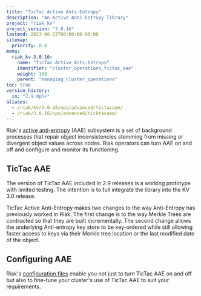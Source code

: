 ```yaml
---
title: "TicTac Active Anti-Entropy"
description: "An Active Anti-Entropy library"
project: "riak_kv"
project_version: "3.0.16"
lastmod: 2023-06-23T00:00:00-00:00
sitemap:
  priority: 0.8
menu:
  riak_kv-3.0.16:
    name: "TicTac Active Anti-Entropy"
    identifier: "cluster_operations_tictac_aae"
    weight: 108
    parent: "managing_cluster_operations"
toc: true
version_history:
  in: "2.9.0p5+"
aliases:
  - /riak/kv/3.0.16/ops/advanced/tictacaae/
  - /riak/3.0.16/ops/advanced/ticktacaae/
---
```


Riak's [active anti-entropy](../../../learn/concepts/active-anti-entropy/) \(AAE) subsystem is a set of background processes that repair object inconsistencies stemming from missing or divergent object values across nodes. Riak operators can turn AAE on and off and configure and monitor its functioning.

## TicTac AAE

The version of TicTac AAE included in 2.9 releases is a working prototype with limited testing. The intention is to full integrate the library into the KV 3.0 release.

TicTac Active Anti-Entropy makes two changes to the way Anti-Entropy has previously worked in Riak. The first change is to the way Merkle Trees are contructed so that they are built incrementally. The second change allows the underlying Anti-entropy key store to be key-ordered while still allowing faster access to keys via their Merkle tree location or the last modified date of the object.

## Configuring AAE

Riak's [configuration files](../../../configuring/reference/) enable you not just to turn TicTac AAE on and
off but also to fine-tune your cluster's use of TicTac AAE to suit your requirements.

